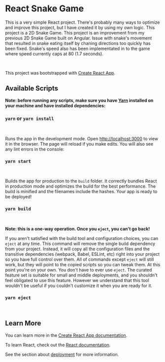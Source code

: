 # React Snake Game

This is a very simple React project. There's probably many ways to optimize and improve this project, but I have created it by using my own logic. This project is a 2D Snake Game. This project is an improvement from my previous 2D Snake Game built on Angular. Issue with snake's movement that resulted in snake eating itself by chaning directions too quickly has been fixed. Snake's speed also has been implementated in to the game where speed currently caps at 80 (1.7 seconds).

<br />

This project was bootstrapped with [Create React App](https://github.com/facebook/create-react-app).

## Available Scripts

**Note: before running any scripts, make sure you have [Yarn]() installed on your machine and have installed dependencies:**

### `yarn` or `yarn install`

<br />

Runs the app in the development mode. Open [http://localhost:3000](http://localhost:3000) to view it in the browser. The page will reload if you make edits. You will also see any lint errors in the console:

### `yarn start`

<br />

Builds the app for production to the `build` folder. It correctly bundles React in production mode and optimizes the build for the best performance. The build is minified and the filenames include the hashes. Your app is ready to be deployed!

### `yarn build`

<br />

**Note: this is a one-way operation. Once you `eject`, you can't go back!**

If you aren't satisfied with the build tool and configuration choices, you can `eject` at any time. This command will remove the single build dependency from your project. Instead, it will copy all the configuration files and the transitive dependencies (webpack, Babel, ESLint, etc) right into your project so you have full control over them. All of commands except `eject` will still work, but they will point to the copied scripts so you can tweak them. At this point you're on your own. You don't have to ever use `eject`. The curated feature set is suitable for small and middle deployments, and you shouldn't feel obligated to use this feature. However we understand that this tool wouldn't be useful if you couldn't customize it when you are ready for it.

### `yarn eject`

<br />

## Learn More

You can learn more in the [Create React App documentation](https://facebook.github.io/create-react-app/docs/getting-started).

To learn React, check out the [React documentation](https://reactjs.org/).

See the section about [deployment](https://facebook.github.io/create-react-app/docs/deployment) for more information.
